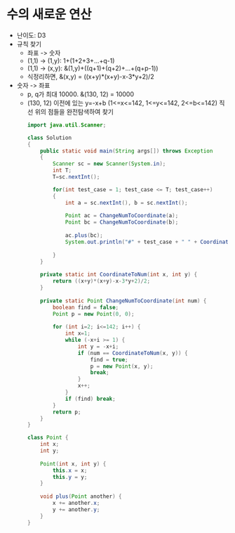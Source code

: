 # 수의 새로운 연산
* 난이도: D3
* 규칙 찾기
  * 좌표 -> 숫자
  * (1,1) -> (1,y): 1+(1+2+3+...+q-1)
  * (1,1) -> (x,y): &(1,y)+((q+1)+(q+2)+...+(q+p-1))
  * 식정리하면, &(x,y) = ((x+y)\*(x+y)-x-3\*y+2)/2
* 숫자 -> 좌표
  * p, q가 최대 10000. &(130, 12) = 10000
  * (130, 12) 이전에 있는 y=-x+b (1<=x<=142, 1<=y<=142, 2<=b<=142) 직선 위의 점들을 완전탐색하여 찾기
    ```java
    import java.util.Scanner;

    class Solution
    {
        public static void main(String args[]) throws Exception
        {
            Scanner sc = new Scanner(System.in);
            int T;
            T=sc.nextInt();

            for(int test_case = 1; test_case <= T; test_case++)
            {
                int a = sc.nextInt(), b = sc.nextInt();
                
                Point ac = ChangeNumToCoordinate(a);
                Point bc = ChangeNumToCoordinate(b);
            
                ac.plus(bc);
                System.out.println("#" + test_case + " " + CoordinateToNum(ac.x, ac.y));
                
            }
        }
        
        private static int CoordinateToNum(int x, int y) {
            return ((x+y)*(x+y)-x-3*y+2)/2;
        }
        
        private static Point ChangeNumToCoordinate(int num) {
            boolean find = false;
            Point p = new Point(0, 0);
            
            for (int i=2; i<=142; i++) {
                int x=1;
                while (-x+i >= 1) {
                    int y = -x+i;
                    if (num == CoordinateToNum(x, y)) {
                        find = true;
                        p = new Point(x, y);
                        break;
                    }
                    x++;
                }
                if (find) break;
            }
            return p;
        }
    }

    class Point {
        int x;
        int y;
        
        Point(int x, int y) {
            this.x = x;
            this.y = y;
        }
        
        void plus(Point another) {
            x += another.x;
            y += another.y;
        }
    }
    ```